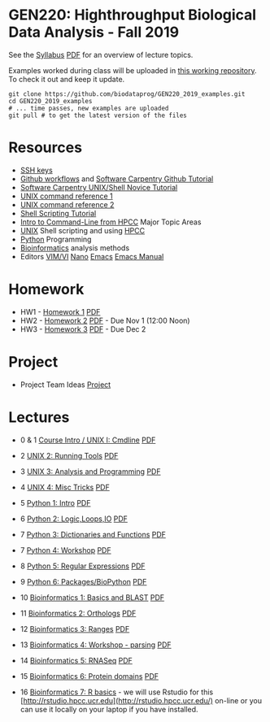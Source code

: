# GEN220: Highthroughput Biological Data Analysis - Fall 2019

See the [Syllabus](Resources/Syllabus) [PDF](Resources/Syllabus.pdf)
for an overview of lecture topics.

Examples worked during class will be uploaded in [this working repository](https://github.com/biodataprog/GEN220_2019_examples).
To check it out and keep it update.
```
git clone https://github.com/biodataprog/GEN220_2019_examples.git
cd GEN220_2019_examples
# ... time passes, new examples are uploaded
git pull # to get the latest version of the files
```
# Resources
* [SSH keys](Resources/SSH_keys)
* [Github workflows](Resources/Git_tutorial) and [Software Carpentry Github Tutorial](http://swcarpentry.github.io/git-novice/)
* [Software Carpentry UNIX/Shell Novice Tutorial](http://swcarpentry.github.io/shell-novice/)
* [UNIX command reference 1](https://rumorscity.com/wp-content/uploads/2014/08/10-Linux-Unix-Command-Cheat-Sheet-011.jpg)
* [UNIX command reference 2](UNIX/img/FOSS_CheatSheet.jpg)
* [Shell Scripting Tutorial](https://www.shellscript.sh/)
* [Intro to Command-Line from HPCC](http://hpcc.ucr.edu/manuals_linux-basics_cmdline-basics.html)
Major Topic Areas
* [UNIX](UNIX) Shell scripting and using [HPCC](http://hpcc.ucr.edu)
* [Python](Python) Programming
* [Bioinformatics](Bioinfomatics) analysis methods
* Editors [VIM/VI](http://hpcc.ucr.edu/manuals_linux-basics_vim.html) [Nano](https://www.howtogeek.com/howto/42980/the-beginners-guide-to-nano-the-linux-command-line-text-editor/) [Emacs](https://www.gnu.org/software/emacs/tour/) [Emacs Manual](https://www.gnu.org/software/emacs/manual/html_node/emacs/index.html)

# Homework

* HW1 - [Homework 1](Assignments/HW1) [PDF](Assignments/HW1.pdf) 
* HW2 - [Homework 2](Assignments/HW2) [PDF](Assignments/HW2.pdf) - Due Nov 1 (12:00 Noon)
* HW3 - [Homework 3](Assignments/HW3) [PDF](Assignments/HW3.pdf) - Due Dec 2 

# Project

* Project Team Ideas [Project](Assignments/Project_Teams)

# Lectures

* 0 & 1 [Course Intro / UNIX I: Cmdline](UNIX/00_Login_Notebook) [PDF](UNIX/00_Login_Notebook.pdf)
* 2 [UNIX 2: Running Tools](UNIX/01_Tools) [PDF](UNIX/01_Tools.pdf)
* 3 [UNIX 3: Analysis and Programming](UNIX/02_Analysis_summary) [PDF](UNIX/02_Analysis_summary.pdf)
* 4 [UNIX 4: Misc Tricks](UNIX/03_Wrapup_and_Tools) [PDF](UNIX/03_Wrapup_and_Tools.pdf)

* 5 [Python 1: Intro](Python/01_Python_Intro) [PDF](Python/01_Python_Intro.pdf)
* 6 [Python 2: Logic,Loops,IO](Python/02_Loops_IO) [PDF](Python/02_Loops_IO.pdf)
* 7 [Python 3: Dictionaries and Functions](Python/03_Dict_Func.md) [PDF](Python/03_Dict_Func.pdf)
* 7 [Python 4: Workshop](Python/04_Workshop) [PDF](Python/04_Workshop.pdf)
* 8 [Python 5: Regular Expressions](Python/05_String_patterns) [PDF](Python/05_String_patterns.pdf)
* 9 [Python 6: Packages/BioPython](Python/06_Packages) [PDF](Python/06_Packages.pdf)

* 10 [Bioinformatics 1: Basics and BLAST](Bioinformatics/01_Basic_Bioinformatics) [PDF](Bioinformatics/01_Basic_Bioinformatics.pdf)
* 11 [Bioinformatics 2: Orthologs](Bioinformatics/02_orthology) [PDF](Bioinformatics/02_orthology.pdf)
* 12 [Bioinformatics 3: Ranges](Bioinformatics/03_Range_overlap) [PDF](Bioinformatics/03_Range_overlap.pdf)
* 13 [Bioinformatics 4: Workshop - parsing](Bioinformatics/04_Workshop_parse) [PDF](Bioinformatics/04_Workshop_parse.pdf)
* 14 [Bioinformatics 5: RNASeq](Bioinformatics/05_RNASeq) [PDF](Bioinformatics/05_RNASeq.pdf)
* 15 [Bioinformatics 6: Protein domains](Bioinformatics/06_Protein_domains) [PDF](Bioinformatics/06_Protein_domains.pdf)
* 16 [Bioinformatics 7: R basics](https://biodataprog.github.io/2018_programming-intro/Lectures/14_Utilities_Rplotting.html) - we will use Rstudio for this [http://rstudio.hpcc.ucr.edu](http://rstudio.hpcc.ucr.edu/) on-line or you can use it locally on your laptop if you have installed.

